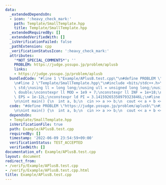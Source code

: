 ```yaml
---
data:
  _extendedDependsOn:
  - icon: ':heavy_check_mark:'
    path: Template/SmallTemplate.hpp
    title: Template/SmallTemplate.hpp
  _extendedRequiredBy: []
  _extendedVerifiedWith: []
  _isVerificationFailed: false
  _pathExtension: cpp
  _verificationStatusIcon: ':heavy_check_mark:'
  attributes:
    '*NOT_SPECIAL_COMMENTS*': ''
    PROBLEM: https://judge.yosupo.jp/problem/aplusb
    links:
    - https://judge.yosupo.jp/problem/aplusb
  bundledCode: "#line 1 \"Example/APlusB.test.cpp\"\n#define PROBLEM \"https://judge.yosupo.jp/problem/aplusb\"\
    \n#line 2 \"Template/SmallTemplate.hpp\"\n#include <bits/stdc++.h>\nusing namespace\
    \ std;\nusing ll = long long;\nusing ull = unsigned long long;\nusing ld = long\
    \ double;\nconstexpr ll MOD = 1e9 + 7;\nconstexpr ll INF = 1e+18;\nconstexpr ld\
    \ EPS = 1e-12L;\nconstexpr ld PI = 3.14159265358979323846L;\n#line 3 \"Example/APlusB.test.cpp\"\
    \n\nint main() {\n  int a, b;\n  cin >> a >> b;\n  cout << a + b << '\\n';\n}\n"
  code: "#define PROBLEM \"https://judge.yosupo.jp/problem/aplusb\"\n#include \"Template/SmallTemplate.hpp\"\
    \n\nint main() {\n  int a, b;\n  cin >> a >> b;\n  cout << a + b << '\\n';\n}"
  dependsOn:
  - Template/SmallTemplate.hpp
  isVerificationFile: true
  path: Example/APlusB.test.cpp
  requiredBy: []
  timestamp: '2022-06-09 23:54:59+09:00'
  verificationStatus: TEST_ACCEPTED
  verifiedWith: []
documentation_of: Example/APlusB.test.cpp
layout: document
redirect_from:
- /verify/Example/APlusB.test.cpp
- /verify/Example/APlusB.test.cpp.html
title: Example/APlusB.test.cpp
---
```

